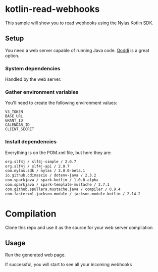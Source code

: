 # kotlin-read-webhooks

This sample will show you to read webhooks using the Nylas Kotlin SDK.

## Setup

You need a web server capable of running Java code. [Qoddi](https://app.qoddi.com/login.php) is a great option.

### System dependencies

Handled by the web server.

### Gather environment variables

You'll need to create the following environment values:

```text
V3_TOKEN
BASE_URL
GRANT_ID
CALENDAR_ID
CLIENT_SECRET
```

### Install dependencies

Everything is on the POM.xml file, but here they are:

```bash
org.slf4j / slf4j-simple / 2.0.7
org.slf4j / slf4j-api / 2.0.7
com.nylas.sdk / nylas / 2.0.0-beta.1
io.github.cdimascio / dotenv-java / 2.3.2
com.sparkjava / spark-kotlin / 1.0.0-alpha
com.sparkjava / spark-template-mustache / 2.7.1
com.github.spullara.mustache.java / compiler / 0.9.4
com.fasterxml.jackson.module / jackson-module-kotlin / 2.14.2
```

# Compilation

Clone this repo and use it as the source for your web server compilation

## Usage

Run the generated web page.

If successful, you will start to see all your incoming webhooks
